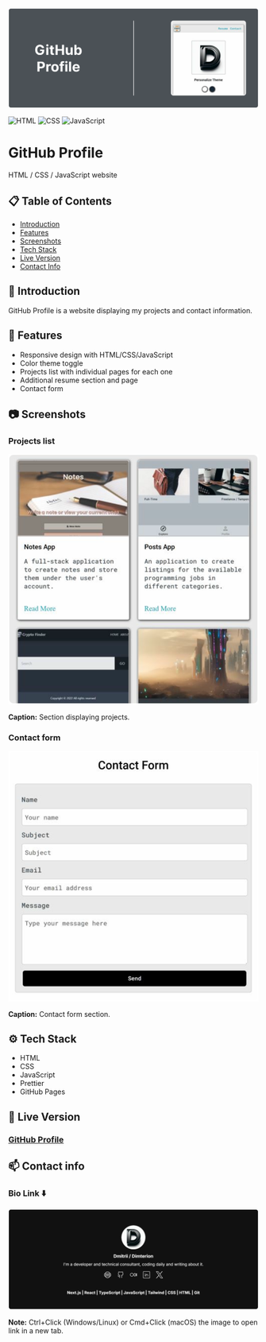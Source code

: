 <img src="./assets/gitHub_profile_readme_header.svg" alt="GitHub Profile readme header" />

![HTML](https://img.shields.io/badge/HTML-E34F26?style=for-the-badge&logo=html5&logoColor=white) ![CSS](https://img.shields.io/badge/CSS-1572B6?style=for-the-badge&logo=css3&logoColor=white) ![JavaScript](https://img.shields.io/badge/JavaScript-F7DF1E?style=for-the-badge&logo=javascript&logoColor=black)

# GitHub Profile

HTML / CSS / JavaScript website

## 📋 Table of Contents

- [Introduction](#introduction)
- [Features](#features)
- [Screenshots](#screenshots)
- [Tech Stack](#tech-stack)
- [Live Version](#live-version)
- [Contact Info](#contact-info)

## <a id="introduction"></a>🔎 Introduction

GitHub Profile is a website displaying my projects and contact information.

## <a id="features"></a>📌 Features

- Responsive design with HTML/CSS/JavaScript
- Color theme toggle
- Projects list with individual pages for each one
- Additional resume section and page
- Contact form

## <a id="screenshots"></a>📷 Screenshots

### Projects list

<img src="./assets/gitHub_profile_projects_list.svg" alt="GitHub Profile projects section" />

**Caption:** Section displaying projects.

### Contact form

<img src="./assets/gitHub_profile_contact_form.svg" alt="GitHub Profile contact form" />

**Caption:** Contact form section.

## <a id="tech-stack"></a>⚙️ Tech Stack

- HTML
- CSS
- JavaScript
- Prettier
- GitHub Pages

## <a id="live-version"></a>🔗 Live Version

### [GitHub Profile](https://dimterion.github.io/)

## <a id="contact-info"></a>📫 Contact info

### Bio Link ⬇️

<a href="https://dimterion.bio.link/">
  <img src="./assets/gitHub_profile_readme_footer.svg" alt="GitHub Profile readme header" />
</a>

**Note:** Ctrl+Click (Windows/Linux) or Cmd+Click (macOS) the image to open link in a new tab.
